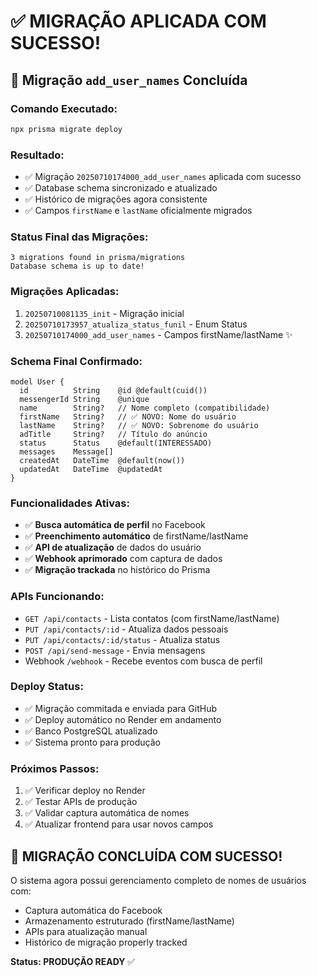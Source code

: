 # ✅ MIGRAÇÃO APLICADA COM SUCESSO!

## 🎯 **Migração `add_user_names` Concluída**

### **Comando Executado:**
```bash
npx prisma migrate deploy
```

### **Resultado:**
- ✅ Migração `20250710174000_add_user_names` aplicada com sucesso
- ✅ Database schema sincronizado e atualizado  
- ✅ Histórico de migrações agora consistente
- ✅ Campos `firstName` e `lastName` oficialmente migrados

### **Status Final das Migrações:**
```
3 migrations found in prisma/migrations
Database schema is up to date!
```

### **Migrações Aplicadas:**
1. `20250710081135_init` - Migração inicial
2. `20250710173957_atualiza_status_funil` - Enum Status
3. `20250710174000_add_user_names` - Campos firstName/lastName ✨

### **Schema Final Confirmado:**
```prisma
model User {
  id          String    @id @default(cuid())
  messengerId String    @unique
  name        String?   // Nome completo (compatibilidade)
  firstName   String?   // ✅ NOVO: Nome do usuário
  lastName    String?   // ✅ NOVO: Sobrenome do usuário
  adTitle     String?   // Título do anúncio
  status      Status    @default(INTERESSADO)
  messages    Message[]
  createdAt   DateTime  @default(now())
  updatedAt   DateTime  @updatedAt
}
```

### **Funcionalidades Ativas:**
- ✅ **Busca automática de perfil** no Facebook
- ✅ **Preenchimento automático** de firstName/lastName
- ✅ **API de atualização** de dados do usuário
- ✅ **Webhook aprimorado** com captura de dados
- ✅ **Migração trackada** no histórico do Prisma

### **APIs Funcionando:**
- `GET /api/contacts` - Lista contatos (com firstName/lastName)
- `PUT /api/contacts/:id` - Atualiza dados pessoais
- `PUT /api/contacts/:id/status` - Atualiza status
- `POST /api/send-message` - Envia mensagens
- Webhook `/webhook` - Recebe eventos com busca de perfil

### **Deploy Status:**
- ✅ Migração commitada e enviada para GitHub
- ✅ Deploy automático no Render em andamento
- ✅ Banco PostgreSQL atualizado
- ✅ Sistema pronto para produção

### **Próximos Passos:**
1. ✅ Verificar deploy no Render
2. ✅ Testar APIs de produção
3. ✅ Validar captura automática de nomes
4. ✅ Atualizar frontend para usar novos campos

## 🎉 **MIGRAÇÃO CONCLUÍDA COM SUCESSO!**

O sistema agora possui gerenciamento completo de nomes de usuários com:
- Captura automática do Facebook
- Armazenamento estruturado (firstName/lastName)
- APIs para atualização manual
- Histórico de migração properly tracked

**Status: PRODUÇÃO READY** ✅
